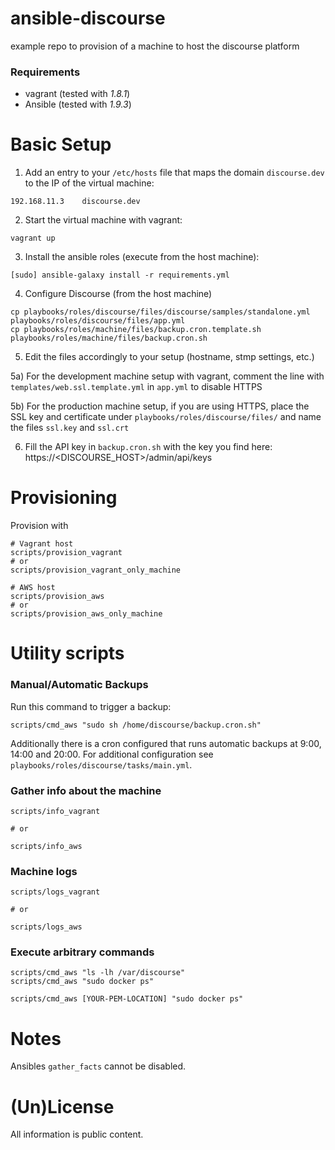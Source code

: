 # ansible-discourse

example repo to provision of a machine to host the discourse platform



### Requirements

- vagrant (tested with *1.8.1*)
- Ansible (tested with *1.9.3*)



# Basic Setup

1) Add an entry to your `/etc/hosts` file that maps the domain `discourse.dev` to the IP of the virtual machine:

```
192.168.11.3    discourse.dev
```

2) Start the virtual machine with vagrant:

```
vagrant up
```

3) Install the ansible roles (execute from the host machine):

```
[sudo] ansible-galaxy install -r requirements.yml
```

4) Configure Discourse (from the host machine)

```
cp playbooks/roles/discourse/files/discourse/samples/standalone.yml playbooks/roles/discourse/files/app.yml
cp playbooks/roles/machine/files/backup.cron.template.sh playbooks/roles/machine/files/backup.cron.sh
```

5) Edit the files accordingly to your setup (hostname, stmp settings, etc.)

5a) For the development machine setup with vagrant, comment the line with `templates/web.ssl.template.yml` in `app.yml` to disable HTTPS

5b) For the production machine setup, if you are using HTTPS, place the SSL key and certificate under `playbooks/roles/discourse/files/` and name the files `ssl.key` and `ssl.crt`

6) Fill the API key in `backup.cron.sh` with the key you find here: https://<DISCOURSE_HOST>/admin/api/keys


# Provisioning

Provision with

```
# Vagrant host
scripts/provision_vagrant
# or
scripts/provision_vagrant_only_machine

# AWS host
scripts/provision_aws
# or
scripts/provision_aws_only_machine
```


# Utility scripts

### Manual/Automatic Backups

Run this command to trigger a backup:

```
scripts/cmd_aws "sudo sh /home/discourse/backup.cron.sh"
```

Additionally there is a cron configured that runs automatic backups at 9:00, 14:00 and 20:00. For additional configuration see `playbooks/roles/discourse/tasks/main.yml`.



### Gather info about the machine

```
scripts/info_vagrant

# or

scripts/info_aws
```



### Machine logs

```
scripts/logs_vagrant

# or

scripts/logs_aws
```



### Execute arbitrary commands

```
scripts/cmd_aws "ls -lh /var/discourse"
scripts/cmd_aws "sudo docker ps"

scripts/cmd_aws [YOUR-PEM-LOCATION] "sudo docker ps"
```



# Notes

Ansibles `gather_facts` cannot be disabled.



# (Un)License

All information is public content.
